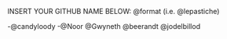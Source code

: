 INSERT YOUR GITHUB NAME BELOW: @format (i.e. @lepastiche)

-@candyloody
-@Noor
@Gwyneth
@beerandt
@jodelbillod
